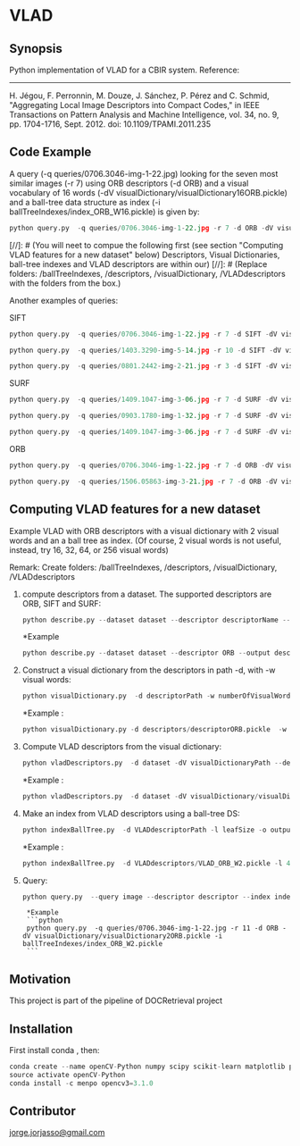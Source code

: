 # VLAD
## Synopsis

Python implementation of VLAD  for a CBIR system. 
Reference:

---
H. Jégou, F. Perronnin, M. Douze, J. Sánchez, P. Pérez and C. Schmid, "Aggregating Local Image Descriptors into Compact Codes," in IEEE Transactions on Pattern Analysis and Machine Intelligence, vol. 34, no. 9, pp. 1704-1716, Sept. 2012.
doi: 10.1109/TPAMI.2011.235



## Code Example

A query (-q queries/0706.3046-img-1-22.jpg) looking for the seven most similar images (-r 7) using ORB descriptors (-d ORB) and a visual vocabulary of 16 words (-dV visualDictionary/visualDictionary16ORB.pickle) and a ball-tree data structure as index (-i ballTreeIndexes/index_ORB_W16.pickle) is given by:

```python
python query.py  -q queries/0706.3046-img-1-22.jpg -r 7 -d ORB -dV visualDictionary/visualDictionary16ORB.pickle -i ballTreeIndexes/index_ORB_W16.pickle
```
[//]: # (You will neet to compue the following first (see section "Computing VLAD features for a new dataset" below) Descriptors, Visual Dictionaries, ball-tree indexes and VLAD descriptors are within our)
[//]: # (Replace folders: /ballTreeIndexes, /descriptors, /visualDictionary, /VLADdescriptors with the folders from the box.)



Another examples of queries:

SIFT
```python
python query.py  -q queries/0706.3046-img-1-22.jpg -r 7 -d SIFT -dV visualDictionary/visualDictionary16SIFT.pickle -i ballTreeIndexes/index_SIFT_W16.pickle

python query.py  -q queries/1403.3290-img-5-14.jpg -r 10 -d SIFT -dV visualDictionary/visualDictionary64SIFT.pickle -i ballTreeIndexes/index_SIFT_W64.pickle   

python query.py  -q queries/0801.2442-img-2-21.jpg -r 3 -d SIFT -dV visualDictionary/visualDictionary256SIFT.pickle -i ballTreeIndexes/index_SIFT_W256.pickle
```

SURF
```python
python query.py  -q queries/1409.1047-img-3-06.jpg -r 7 -d SURF -dV visualDictionary/visualDictionary256SURF.pickle -i ballTreeIndexes/index_SURF_W256.pickle

python query.py  -q queries/0903.1780-img-1-32.jpg -r 7 -d SURF -dV visualDictionary/visualDictionary256SURF.pickle -i ballTreeIndexes/index_SURF_W256.pickle

python query.py  -q queries/1409.1047-img-3-06.jpg -r 7 -d SURF -dV visualDictionary/visualDictionary16SURF.pickle -i ballTreeIndexes/index_SURF_W16.pickle
```


ORB
```python
python query.py  -q queries/0706.3046-img-1-22.jpg -r 7 -d ORB -dV visualDictionary/visualDictionary16ORB.pickle -i ballTreeIndexes/index_ORB_W16.pickle

python query.py  -q queries/1506.05863-img-3-21.jpg -r 7 -d ORB -dV visualDictionary/visualDictionary16ORB.pickle -i ballTreeIndexes/index_ORB_W16.pickle
```

## Computing VLAD features for a new dataset
Example VLAD with ORB descriptors with a visual dictionary with 2 visual words and an a ball tree as index. (Of course, 2 visual words is not useful, instead,  try 16, 32, 64, or 256 visual words)

Remark: Create folders: /ballTreeIndexes, /descriptors, /visualDictionary, /VLADdescriptors 

1. compute descriptors from a dataset. The supported descriptors are ORB, SIFT and SURF:
	```python
	python describe.py --dataset dataset --descriptor descriptorName --output output
	```
	*Example
	```python
	python describe.py --dataset dataset --descriptor ORB --output descriptors/descriptorORB
	```

2.  Construct a visual dictionary from the descriptors in path -d, with -w visual words:
	```python
	python visualDictionary.py  -d descriptorPath -w numberOfVisualWords -o output
	```
	*Example :
	```python
	python visualDictionary.py -d descriptors/descriptorORB.pickle  -w 2 -o visualDictionary/visualDictionary2ORB
	```

3. Compute VLAD descriptors from the visual dictionary:
	```python
	python vladDescriptors.py  -d dataset -dV visualDictionaryPath --descriptor descriptorName -o output
	```
	*Example :
	```python
	python vladDescriptors.py  -d dataset -dV visualDictionary/visualDictionary2ORB.pickle --descriptor ORB -o VLADdescriptors/VLAD_ORB_W2
	```
	
4.  Make an index from VLAD descriptors using  a ball-tree DS:
	```python
	python indexBallTree.py  -d VLADdescriptorPath -l leafSize -o output
	```
	*Example :
	```python
	python indexBallTree.py  -d VLADdescriptors/VLAD_ORB_W2.pickle -l 40 -o ballTreeIndexes/index_ORB_W2
	```

5. Query:
	```python
	python query.py  --query image --descriptor descriptor --index indexTree --retrieve retrieve
	```
        *Example
        ```python
        python query.py  -q queries/0706.3046-img-1-22.jpg -r 11 -d ORB -dV visualDictionary/visualDictionary2ORB.pickle -i ballTreeIndexes/index_ORB_W2.pickle
        ```


## Motivation

This project is part of the pipeline of DOCRetrieval project

## Installation

First install conda , then:

```python
conda create --name openCV-Python numpy scipy scikit-learn matplotlib python=3
source activate openCV-Python
conda install -c menpo opencv3=3.1.0
```

## Contributor
jorge.jorjasso@gmail.com



